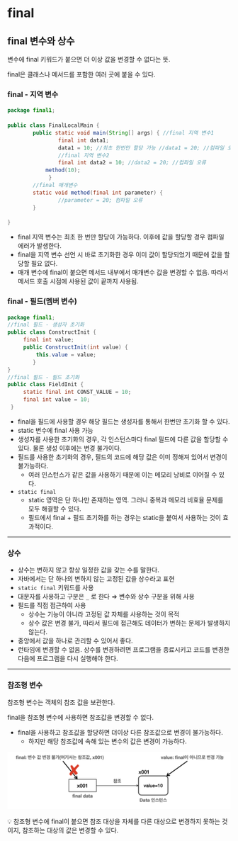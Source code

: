 # final

## final 변수와 상수

변수에 final 키워드가 붙으면 더 이상 값을 변경할 수 없다는 뜻.

final은 클래스나 메서드를 포함한 여러 곳에 붙을 수 있다.

### final - 지역 변수

```java
package final1;

public class FinalLocalMain {
		public static void main(String[] args) { //final 지역 변수1
				final int data1;
				data1 = 10; //최초 한번만 할당 가능 //data1 = 20; //컴파일 오류
				//final 지역 변수2
				final int data2 = 10; //data2 = 20; //컴파일 오류
		    method(10);
		     }
		//final 매개변수
		static void method(final int parameter) {
				//parameter = 20; 컴파일 오류
		} 

}
```

- final 지역 변수는 최초 한 번만 할당이 가능하다. 이후에 값을 할당할 경우 컴파일 에러가 발생한다.
- final을 지역 변수 선언 시 바로 초기화한 경우 이미 값이 할당되었기 때문에 값을 할당할 필요 없다.
- 매개 변수에 final이 붙으면 메서드 내부에서 매개변수 값을 변경할 수 없음. 따라서 메서드 호출 시점에 사용된 값이 끝까지 사용됨.

### final - 필드(멤버 변수)

```java
package final1;
//final 필드 - 생성자 초기화 
public class ConstructInit {
     final int value;
     public ConstructInit(int value) {
         this.value = value;
		}
}
//final 필드 - 필드 초기화 
public class FieldInit {
     static final int CONST_VALUE = 10;
     final int value = 10;
 }
```

- final을 필드에 사용할 경우 해당 필드는 생성자를 통해서  한번만 초기화 할 수 있다.
- static 변수에 final 사용 가능
- 생성자를 사용한 초기화의 경우, 각 인스턴스마다 final 필드에 다른 값을 할당할 수 있다. 물론 생성 이후에는 변경 불가이다.
- 필드를 사용한 초기화의 경우, 필드의 코드에 해당 값은 이미 정해져 있어서 변경이 불가능하다.
    - 여러 인스턴스가 같은 값을 사용하기 때문에 이는 메모리 낭비로 이어질 수 있다.
- `static final`
    - static 영역은 단 하나만 존재하는 영역. 그러니 중복과 메모리 비효율 문제를 모두 해결할 수 있다.
    - 필드에서 final + 필드 초기화를 하는 경우는 static을 붙여서 사용하는 것이 효과적이다.

---

### 상수

- 상수는 변하지 않고 항상 일정한 값을 갖는 수를 말한다.
- 자바에서는 단 하나의 변하지 않는 고정된 값을 상수라고 표현
- `static final` 키워드를 사용
- 대문자를 사용하고 구분은 `_` 로 한다 ⇒ 변수와 상수 구분을 위해 사용
- 필드를 직접 접근하여 사용
    - 상수는 기능이 아니라 고정된 값 자체를 사용하는 것이 목적
    - 상수 값은 변경 불가, 따라서 필드에 접근해도 데이터가 변하는 문제가 발생하지 않는다.
- 중앙에서 값을 하나로 관리할 수 있어서 좋다.
- 런타임에 변경할 수 없음. 상수를 변경하려면 프로그램을 종료시키고 코드를 변경한 다음에 프로그램을 다시 실행해야 한다.

---

### 참조형 변수

참조형 변수는 객체의 참조 값을 보관한다.

final을 참조형 변수에 사용하면 참조값을 변경할 수 없다.

- final을 사용하고 참조값을 할당하면 더이상 다른 참조값으로 변경이 불가능하다.
    - 하지만 해당 참조값에 속해 있는 변수의 값은 변경이 가능하다.

![alt text](Images/final.png)


<aside>
💡 참조형 변수에 final이 붙으면 참조 대상을 자체를 다른 대상으로 변경하지 못하는 것이지, 참조하는 대상의 값은 변경할 수 있다.

</aside>